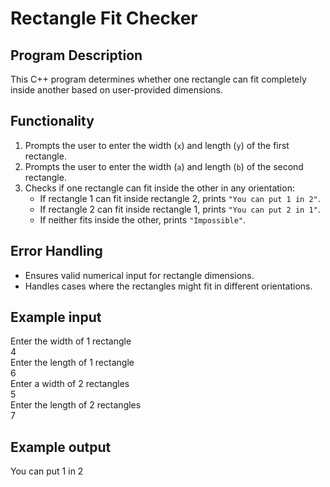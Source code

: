 # Rectangle Fit Checker  

## Program Description  
This C++ program determines whether one rectangle can fit completely inside another based on user-provided dimensions.  

## Functionality  
1. Prompts the user to enter the width (`x`) and length (`y`) of the first rectangle.  
2. Prompts the user to enter the width (`a`) and length (`b`) of the second rectangle.  
3. Checks if one rectangle can fit inside the other in any orientation:  
   - If rectangle 1 can fit inside rectangle 2, prints `"You can put 1 in 2"`.  
   - If rectangle 2 can fit inside rectangle 1, prints `"You can put 2 in 1"`.  
   - If neither fits inside the other, prints `"Impossible"`.  

## Error Handling  
- Ensures valid numerical input for rectangle dimensions.  
- Handles cases where the rectangles might fit in different orientations.  

## Example input  
Enter the width of 1 rectangle  
4  
Enter the length of 1 rectangle  
6  
Enter a width of 2 rectangles  
5  
Enter the length of 2 rectangles  
7

## Example output  
You can put 1 in 2
